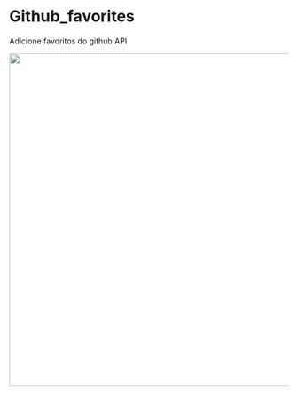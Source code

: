 # Github_favorites
Adicione favoritos do github API

<p align="center">
  <img width="1100" height="600" src="https://user-images.githubusercontent.com/109633306/235039063-b783fd2a-075b-4cdf-a1bc-248bd2621d66.png">
</p

